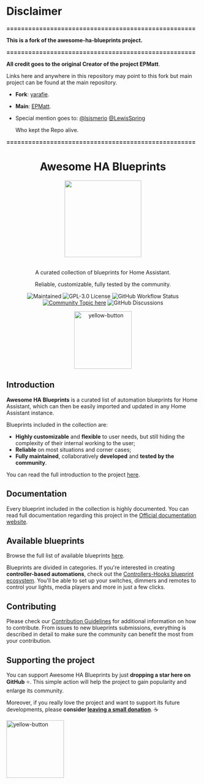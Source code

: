 <div align="left">

# Disclaimer

**====================================================**

**This is a fork of the awesome-ha-blueprints project.**

**====================================================**

**All credit goes to the original Creator of the project EPMatt**.

Links here and anywhere in this repository may point to this fork but main project can be found at the main repository.

- **Fork**: [yarafie](https://github.com/yarafie/awesome-ha-blueprints/).
- **Main**: [EPMatt](https://github.com/EPMatt/awesome-ha-blueprints/).

- Special mention goes to: 
  [@lsismerio](https://github.com/lsismeiro)
  [@LewisSpring](https://github.com/LewisSpring)

  Who kept the Repo alive.

**====================================================**

</div>

<div align="center">

# Awesome HA Blueprints

<a href="https://yarafie.github.io/awesome-ha-blueprints/">
<img width=200 src="./awesome-ha-blueprints-logo.png"/>
</a>
<br/>
<br/>

A curated collection of blueprints for Home Assistant.

Reliable, customizable, fully tested by the community.

![Maintained](https://img.shields.io/badge/maintained-yes-brightgreen) ![GPL-3.0 License](https://img.shields.io/github/license/EPMatt/awesome-ha-blueprints) ![GitHub Workflow Status](https://img.shields.io/github/workflow/status/epmatt/awesome-ha-blueprints/Continuous%20Integration?label=checks%20and%20build) [![Community Topic here](https://img.shields.io/badge/home%20assistant%20forums-topic-blue)](https://community.home-assistant.io/t/awesome-ha-blueprints-a-curated-list-of-blueprints-easily-create-controller-based-automations-remotes-switches-for-controlling-lights-media-players-and-more/256687)
![GitHub Discussions](https://img.shields.io/github/discussions/EPMatt/awesome-ha-blueprints)

<a href="https://www.buymeacoffee.com/epmatt"><img width="150" alt="yellow-button" src="https://user-images.githubusercontent.com/30753195/133942263-5fef0166-4ab5-4529-b931-37b5d14f02bf.png"></a>

</div>

## Introduction

**Awesome HA Blueprints** is a curated list of automation blueprints for Home Assistant, which can then be easily imported and updated in any Home Assistant instance.

Blueprints included in the collection are:

- **Highly customizable** and **flexible** to user needs, but still hiding the complexity of their internal working to the user;
- **Reliable** on most situations and corner cases;
- **Fully maintained**, collaboratively **developed** and **tested by the community**.

You can read the full introduction to the project [here](https://yarafie.github.io/awesome-ha-blueprints/docs/introduction).

## Documentation

Every blueprint included in the collection is highly documented. You can read full documentation regarding this project in the [Official documentation website](https://yarafie.github.io/awesome-ha-blueprints/).

## Available blueprints

Browse the full list of available blueprints [here](https://yarafie.github.io/awesome-ha-blueprints/docs/blueprints/).

Blueprints are divided in categories. If you're interested in creating **controller-based automations**, check out the [Controllers-Hooks blueprint ecosystem](https://yarafie.github.io/awesome-ha-blueprints/docs/controllers-hooks-ecosystem). You'll be able to set up your switches, dimmers and remotes to control your lights, media players and more in just a few clicks.

## Contributing

Please check our [Contribution Guidelines](https://github.com/yarafie/awesome-ha-blueprints/blob/main/CONTRIBUTING.md) for additional information on how to contribute. From issues to new blueprints submissions, everything is described in detail to make sure the community can benefit the most from your contribution.

## Supporting the project

You can support Awesome HA Blueprints by just **dropping a star here on GitHub** :star:. This simple action will help the project to gain popularity and enlarge its community.

Moreover, if you really love the project and want to support its future developments, please **consider [leaving a small donation](https://www.buymeacoffee.com/epmatt)**. ☕

<a href="https://www.buymeacoffee.com/epmatt"><img width="150" alt="yellow-button" src="https://user-images.githubusercontent.com/30753195/133942263-5fef0166-4ab5-4529-b931-37b5d14f02bf.png"></a>

